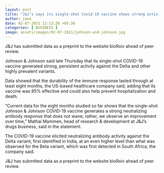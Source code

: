 ```yaml
---
layout: post
title: "J&J’s says its single-shot Covid-19 vaccine shows strong activity against Delta variant"
author: jane 
date: 02-07-2021 12:13:20 +05:30 
categories: [ BUSINESS ] 
image: assets/images/02-07-2021/johnson-and-johnson.jpg
---
```

J&J has submitted data as a preprint to the website bioRxiv ahead of peer review.

Johnson & Johnson said late Thursday that its single-shot COVID-19 vaccine generated strong, persistent activity against the Delta and other highly prevalent variants.

Data showed that the durability of the immune response lasted through at least eight months, the US-based healthcare company said, adding that its vaccine was 85% effective and could also help prevent hospitalization and death.

“Current data for the eight months studied so far shows that the single-shot Johnson & Johnson COVID-19 vaccine generates a strong neutralizing antibody response that does not wane; rather, we observe an improvement over time,” Mathai Mammen, head of research & development at J&J’s drugs business, said in the statement.

The COVID-19 vaccine elicited neutralizing antibody activity against the Delta variant, first identified in India, at an even higher level than what was observed for the Beta variant, which was first detected in South Africa, the company said.

J&J has submitted data as a preprint to the website bioRxiv ahead of peer review.